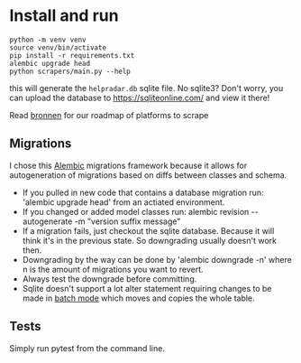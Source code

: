 # Install and run
```
python -m venv venv
source venv/bin/activate
pip install -r requirements.txt
alembic upgrade head
python scrapers/main.py --help
```

this will generate the `helpradar.db` sqlite file. No sqlite3? Don't worry, you can upload the database to https://sqliteonline.com/ and view it there!

Read [bronnen](bronnen.md) for our roadmap of platforms to scrape

## Migrations
I chose this [Alembic](https://alembic.sqlalchemy.org/en/latest/) migrations framework because it allows for autogeneration of migrations 
based on diffs between classes and schema.

* If you pulled in new code that contains a database migration run: 'alembic upgrade head' from an actiated environment.
* If you changed or added model classes run: alembic revision --autogenerate -m "version suffix message"
* If a migration fails, just checkout the sqlite database. Because it will think it's in the previous state. 
So downgrading usually doesn't work then.
* Downgrading by the way can be done by 'alembic downgrade -n' where n is the amount of migrations you want to revert.
* Always test the downgrade before committing.
* Sqlite doesn't support a lot alter statement requiring changes to be made in 
[batch mode](https://alembic.sqlalchemy.org/en/latest/batch.html?highlight=batch%20mode) which moves and copies the whole table.

## Tests
Simply run pytest from the command line.

